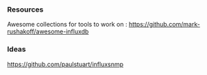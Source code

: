 ### Resources

Awesome collections for tools to work on : 
https://github.com/mark-rushakoff/awesome-influxdb

### Ideas
https://github.com/paulstuart/influxsnmp
